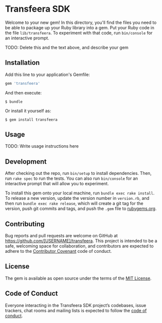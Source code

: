 # Transfeera SDK

Welcome to your new gem! In this directory, you'll find the files you need to be able to package up your Ruby library into a gem. Put your Ruby code in the file `lib/transfeera`. To experiment with that code, run `bin/console` for an interactive prompt.

TODO: Delete this and the text above, and describe your gem

## Installation

Add this line to your application's Gemfile:

```ruby
gem 'transfeera'
```

And then execute:

    $ bundle

Or install it yourself as:

    $ gem install transfeera

## Usage

TODO: Write usage instructions here

## Development

After checking out the repo, run `bin/setup` to install dependencies. Then, run `rake spec` to run the tests. You can also run `bin/console` for an interactive prompt that will allow you to experiment.

To install this gem onto your local machine, run `bundle exec rake install`. To release a new version, update the version number in `version.rb`, and then run `bundle exec rake release`, which will create a git tag for the version, push git commits and tags, and push the `.gem` file to [rubygems.org](https://rubygems.org).

## Contributing

Bug reports and pull requests are welcome on GitHub at https://github.com/[USERNAME]/transfeera. This project is intended to be a safe, welcoming space for collaboration, and contributors are expected to adhere to the [Contributor Covenant](http://contributor-covenant.org) code of conduct.

## License

The gem is available as open source under the terms of the [MIT License](https://opensource.org/licenses/MIT).

## Code of Conduct

Everyone interacting in the Transfeera SDK project’s codebases, issue trackers, chat rooms and mailing lists is expected to follow the [code of conduct](https://github.com/[USERNAME]/transfeera/blob/master/CODE_OF_CONDUCT.md).
